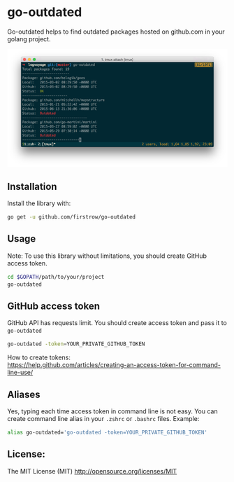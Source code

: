 # go-outdated

Go-outdated helps to find outdated packages hosted on github.com in your golang project.

![Dashboard](https://raw.githubusercontent.com/firstrow/go-outdated/master/sample.png)

## Installation
Install the library with:
``` bash
go get -u github.com/firstrow/go-outdated
```

## Usage
Note: To use this library without limitations, you should create GitHub access token.
``` bash
cd $GOPATH/path/to/your/project
go-outdated
```

## GitHub access token
GitHub API has requests limit. You should create access token and pass it to `go-outdated`
``` bash
go-outdated -token=YOUR_PRIVATE_GITHUB_TOKEN
```
How to create tokens:  
https://help.github.com/articles/creating-an-access-token-for-command-line-use/

## Aliases
Yes, typing each time access token in command line is not easy. You can create command line alias in your `.zshrc` or `.bashrc` files. Example:
``` bash
alias go-outdated='go-outdated -token=YOUR_PRIVATE_GITHUB_TOKEN'
```

## License:
The MIT License (MIT) 
http://opensource.org/licenses/MIT
